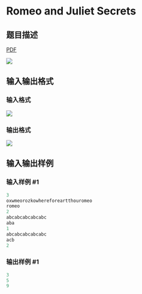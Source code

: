 # Romeo and Juliet Secrets

## 题目描述

[problemUrl]: https://uva.onlinejudge.org/index.php?option=com_onlinejudge&Itemid=8&category=878&page=show_problem&problem=5181

[PDF](https://uva.onlinejudge.org/external/132/p13258.pdf)

![](https://cdn.luogu.com.cn/upload/vjudge_pic/UVA13258/06a7aad65df5e1d43d26034cfd31915f0ff4cc33.png)

## 输入输出格式

### 输入格式

![](https://cdn.luogu.com.cn/upload/vjudge_pic/UVA13258/93a9d21fa05157be7732baf0361cf9f87e2a4bcb.png)

### 输出格式

![](https://cdn.luogu.com.cn/upload/vjudge_pic/UVA13258/93dfed8f2a446d029dd1a6fa9699e0a31e2ce948.png)

## 输入输出样例

### 输入样例 #1

```cpp
3
oxwmeorozkowhereforeartthouromeo
romeo
2
abcabcabcabcabc
aba
1
abcabcabcabcabc
acb
2
```


### 输出样例 #1

```cpp
3
5
9
```


